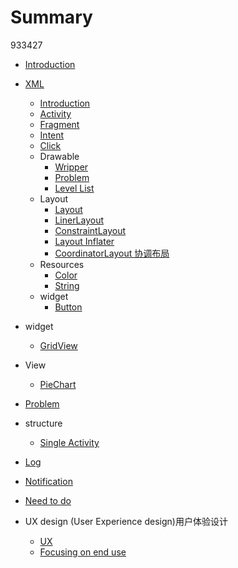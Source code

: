 # Summary
933427

* [Introduction](README.md)
* [XML](xml.md)
  * [Introduction](./xml/introduction.md)
  * [Activity](./activity/activity.md)
  * [Fragment](./activity/fragment.md)
  * [Intent](./intent.md)
  * [Click](./xml/click.md)
  * Drawable
    * [Wripper](./xml/drawable/wripper.md)
    * [Problem](./xml/drawable/problem.md)
    * [Level List](./xml/drawable/level-list.md)
  * Layout
    * [Layout](./xml/layout/layout.md)
    * [LinerLayout](./xml/layout/linear_layout.md)
    * [ConstraintLayout](./xml/layout/constraint_layout.md)
    * [Layout Inflater](./xml/layout/layout_inflater.md)
    * [CoordinatorLayout 协调布局](./xml/layout/coordinator_layout.md)
  * Resources
    * [Color](./xml/res/color.md)
    * [String](./xml/res/string.md)
  * widget
    * [Button](./xml/button.md)
* widget
  * [GridView](./widget/gridview.md)

* View
  * [PieChart](./view/pie_chart.md)

* [Problem](./problem.md)
* structure
  * [Single Activity](./structure/single_activity.md)

* [Log](./log.md)
* [Notification](./notification.md)
* [Need to do](./need_to.do.md)
* UX design (User Experience design)用户体验设计
  * [UX](./UX/UX.md)
  * [Focusing on end use](./UX/make_app.md)
